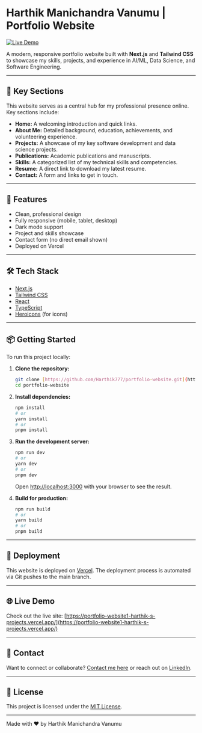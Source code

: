 # Harthik Manichandra Vanumu | Portfolio Website

[![Live Demo](https://img.shields.io/badge/View%20Portfolio-Live%20Demo-brightgreen?style=for-the-badge)](https://portfolio-website1-harthik-s-projects.vercel.app/)

A modern, responsive portfolio website built with **Next.js** and **Tailwind CSS** to showcase my skills, projects, and experience in AI/ML, Data Science, and Software Engineering.

---

## 📌 Key Sections

This website serves as a central hub for my professional presence online. Key sections include:

* **Home:** A welcoming introduction and quick links.
* **About Me:** Detailed background, education, achievements, and volunteering experience.
* **Projects:** A showcase of my key software development and data science projects.
* **Publications:** Academic publications and manuscripts.
* **Skills:** A categorized list of my technical skills and competencies.
* **Resume:** A direct link to download my latest resume.
* **Contact:** A form and links to get in touch.

---

## 🚀 Features

* Clean, professional design
* Fully responsive (mobile, tablet, desktop)
* Dark mode support
* Project and skills showcase
* Contact form (no direct email shown)
* Deployed on Vercel

---

## 🛠️ Tech Stack

* [Next.js](https://nextjs.org/)
* [Tailwind CSS](https://tailwindcss.com/)
* [React](https://react.dev/)
* [TypeScript](https://www.typescriptlang.org/)
* [Heroicons](https://heroicons.com/) (for icons)

---

## 📦 Getting Started

To run this project locally:

1.  **Clone the repository:**
    ```bash
    git clone [https://github.com/Harthik777/portfolio-website.git](https://github.com/Harthik777/portfolio-website.git)
    cd portfolio-website
    ```

2.  **Install dependencies:**
    ```bash
    npm install
    # or
    yarn install
    # or
    pnpm install
    ```

3.  **Run the development server:**
    ```bash
    npm run dev
    # or
    yarn dev
    # or
    pnpm dev
    ```
    Open [http://localhost:3000](http://localhost:3000) with your browser to see the result.

4.  **Build for production:**
    ```bash
    npm run build
    # or
    yarn build
    # or
    pnpm build
    ```

---

## 💨 Deployment

This website is deployed on [Vercel](https://vercel.com/). The deployment process is automated via Git pushes to the main branch.

---

## 🌐 Live Demo

Check out the live site: [https://portfolio-website1-harthik-s-projects.vercel.app/](https://portfolio-website1-harthik-s-projects.vercel.app/)

---

## 🤝 Contact

Want to connect or collaborate?
[Contact me here](https://portfolio-website1-harthik-s-projects.vercel.app/contact) or reach out on [LinkedIn](https://www.linkedin.com/in/harthik-mv/).

---

## 📝 License

This project is licensed under the [MIT License](LICENSE).

---

Made with ❤️ by Harthik Manichandra Vanumu

